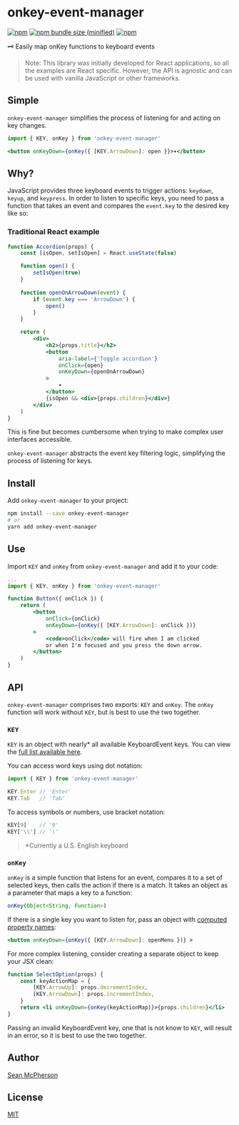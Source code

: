 # onkey-event-manager
[![npm](https://img.shields.io/npm/v/onkey-event-manager.svg)](https://npmjs.com/package/onkey-event-manager) [![npm bundle size (minified)](https://img.shields.io/bundlephobia/min/onkey-event-manager.svg)](https://npmjs.com/package/onkey-event-manager) [![npm](https://img.shields.io/npm/dt/onkey-event-manager.svg)](https://npmjs.com/package/onkey-event-manager)

🗝 Easily map onKey functions to keyboard events

> Note: This library was initially developed for React applications, so all the examples are React specific. However, the API is agnostic and can be used with vanilla JavaScript or other frameworks.

## Simple

`onkey-event-manager` simplifies the process of listening for and acting on key changes.

```jsx
import { KEY, onKey } from 'onkey-event-manager'

<button onKeyDown={onKey({ [KEY.ArrowDown]: open }}>▾</button>
```

## Why?
JavaScript provides three keyboard events to trigger actions: `keydown`, `keyup`, and `keypress`. In order to listen to specific keys, you need to pass a function that takes an event and compares the `event.key` to the desired key like so:

### Traditional React example

```jsx
function Accordion(props) {
    const [isOpen, setIsOpen] = React.useState(false)

    function open() {
        setIsOpen(true)
    }
    
    function openOnArrowDown(event) {
        if (event.key === 'ArrowDown') {
            open()
        }
    }

    return (
        <div>
            <h2>{props.title}</h2>
            <button
                aria-label={'Toggle accordion'}
                onClick={open}
                onKeyDown={openOnArrowDown}
            >
                ▾
            </button>
            {isOpen && <div>{props.children}</div>}
        </div>
    )
}
```
This is fine but becomes cumbersome when trying to make complex user interfaces accessible.

`onkey-event-manager` abstracts the event key filtering logic, simplifying the process of listening for keys.

## Install
Add `onkey-event-manager` to your project:

```sh
npm install --save onkey-event-manager
# or
yarn add onkey-event-manager
```

## Use
Import `KEY` and `onKey` from `onkey-event-manager` and add it to your code:

```jsx
...
import { KEY, onKey } from 'onkey-event-manager'

function Button({ onClick }) {
    return (
        <button
            onClick={onClick}
            onKeyDown={onKey({ [KEY.ArrowDown]: onClick })}
        >
            <code>onClick</code> will fire when I am clicked
            or when I'm focused and you press the down arrow.
        </button>
    )
}
```

## API

`onkey-event-manager` comprises two exports: `KEY` and `onKey`. The `onKey` function will work without `KEY`, but is best to use the two together.

### `KEY`
`KEY` is an object with nearly\* all available KeyboardEvent keys. You can view the [full list available here](src/key.js).

You can access word keys using dot notation:

```js
import { KEY } from 'onkey-event-manager'

KEY.Enter // 'Enter'
KEY.Tab   // 'Tab'
```

To access symbols or numbers, use bracket notation:

```js
KEY[9]    // '9'
KEY['\\'] // '\'
```

> \*Currently a U.S. English keyboard

### `onKey`

`onKey` is a simple function that listens for an event, compares it to a set of selected keys, then calls the action if there is a match. It takes an object as a parameter that maps a key to a function:

```js
onKey(Object<String, Function>)
```
If there is a single key you want to listen for, pass an object with [computed property names](https://developer.mozilla.org/en-US/docs/Web/JavaScript/Reference/Operators/Object_initializer#Computed_property_names):

```jsx
<button onKeyDown={onKey({ [KEY.ArrowDown]: openMenu })} >
```

For more complex listening, consider creating a separate object to keep your JSX clean:

```jsx
function SelectOption(props) {
    const keyActionMap = {
        [KEY.ArrowUp]: props.decrementIndex,
        [KEY.ArrowDown]: props.incrementIndex,
    }
    return <li onKeyDown={onKey(keyActionMap)}>{props.children}</li>
}
```

Passing an invalid KeyboardEvent key, one that is not know to `KEY`, will result in an error, so it is best to use the two together.

## Author
[Sean McPherson](https://github.com/seanmcp)

## License

[MIT](/LICENSE)